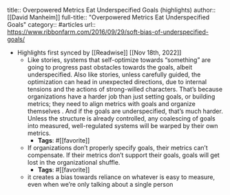 title:: Overpowered Metrics Eat Underspecified Goals (highlights)
author:: [[David Manheim]]
full-title:: "Overpowered Metrics Eat Underspecified Goals"
category:: #articles
url:: https://www.ribbonfarm.com/2016/09/29/soft-bias-of-underspecified-goals/

- Highlights first synced by [[Readwise]] [[Nov 18th, 2022]]
	- Like stories, systems that self-optimize towards “something” are going to progress past obstacles towards the goals, albeit underspecified. Also like stories, unless carefully guided, the optimization can head in unexpected directions, due to internal tensions and the actions of strong-willed characters. That’s because organizations have a harder job than just setting goals, or building metrics; they need to align metrics with goals and organize themselves . And if the goals are underspecified, that’s much harder. Unless the structure is already controlled, any coalescing of goals into measured, well-regulated systems will be warped by their own metrics.
		- **Tags**: #[[favorite]]
	- If organizations don’t properly specify goals, their metrics can’t compensate. If their metrics don’t support their goals, goals will get lost in the organizational shuffle.
		- **Tags**: #[[favorite]]
	- it creates a bias towards reliance on whatever is easy to measure, even when we’re only talking about a single person